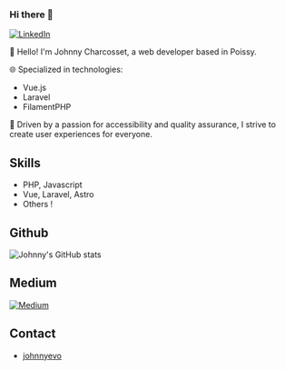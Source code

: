 ### Hi there 👋
[![LinkedIn](https://img.shields.io/badge/LinkedIn-0077B5?style=for-the-badge&logo=linkedin&logoColor=white)]([https://www.linkedin.com/in/absatyaprakash/](https://www.linkedin.com/in/jcharcosset/))

👋 Hello! I'm Johnny Charcosset, a web developer based in Poissy.

🌐 Specialized in technologies:

* Vue.js
* Laravel
* FilamentPHP

🚀 Driven by a passion for accessibility and quality assurance, I strive to create user experiences for everyone.

## Skills

- PHP, Javascript
- Vue, Laravel, Astro
- Others !

## Github

![Johnny's GitHub stats](https://github-readme-stats.vercel.app/api?username=JohnnyEvo&show_icons=true&theme=transparent)

## Medium

[![Medium](https://github-readme-medium.vercel.app/?username=johnny.charcosset&limit=3)](https://medium.com/@@johnny.charcosset)

## Contact

- [johnnyevo](https://johnnyevo.github.io/)

